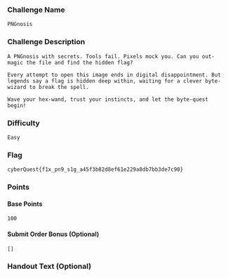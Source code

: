 
### Challenge Name
```
PNGnosis
```


### Challenge Description
```
A PNGnosis with secrets. Tools fail. Pixels mock you. Can you out-magic the file and find the hidden flag?

Every attempt to open this image ends in digital disappointment. But legends say a flag is hidden deep within, waiting for a clever byte-wizard to break the spell.

Wave your hex-wand, trust your instincts, and let the byte-quest begin!
```


### Difficulty
```
Easy
```


### Flag
```
cyberQuest{f1x_pn9_s1g_a45f3b82d8ef61e229a8db7bb3de7c90}
```


### Points
#### Base Points
```
100
```

#### Submit Order Bonus (Optional)
```
[]
```


### Handout Text (Optional)
```

```
